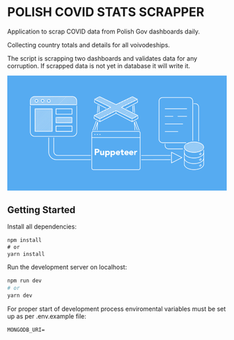 # POLISH COVID STATS SCRAPPER

Application to scrap COVID data from Polish Gov dashboards daily.

Collecting country totals and details for all voivodeships.

The script is scrapping two dashboards and validates data for any corruption.
If scrapped data is not yet in database it will write it.

![Web Scraping](./scrapper.png)

## Getting Started

Install all dependencies:

```
npm install
# or
yarn install
```

Run the development server on localhost:

```bash
npm run dev
# or
yarn dev
```

For proper start of development process enviromental variables must be set up as per .env.example file:

```
MONGODB_URI=
```
